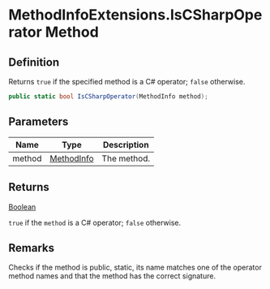 # MethodInfoExtensions.IsCSharpOperator Method
## Definition

Returns `true` if the specified method is a C# operator; `false` otherwise.

```c#
public static bool IsCSharpOperator(MethodInfo method);
```

## Parameters

| Name | Type | Description |
| ---- | ---- | ----------- |
| method | [MethodInfo](https://learn.microsoft.com/en-gb/dotnet/api/System.Reflection.MethodInfo) | The method. |

## Returns

[Boolean](https://learn.microsoft.com/en-gb/dotnet/api/System.Boolean)

`true` if the `method` is a C# operator; `false` otherwise.
## Remarks

Checks if the method is public, static, its name matches one of the operator method names and that the method has the correct signature.
